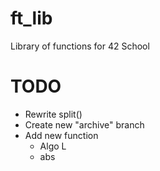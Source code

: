 # ft_lib
Library of functions for 42 School

# TODO
- Rewrite split()
- Create new "archive" branch
- Add new function
  - Algo L
  - abs
